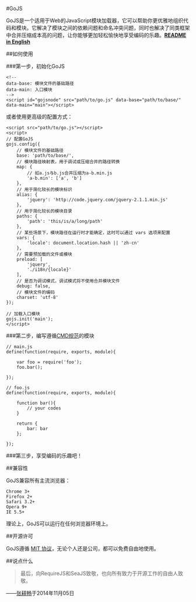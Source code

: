 #GoJS

GoJS是一个适用于Web的JavaScript模块加载器，它可以帮助你更优雅地组织代码和模块。它解决了模块之间的依赖问题和命名冲突问题，同时也解决了同类框架中合并压缩成本高的问题，让你能够更加轻松愉快地享受编码的乐趣。[**README in English**](https://github.com/Lanfei/GoJS/blob/master/README_EN.md)

##如何使用

###第一步，初始化GoJS

```
<!--
data-base: 模块文件的基础路径
data-main: 入口模块
-->
<script id="gojsnode" src="path/to/go.js" data-base="path/to/base/" data-main="main"></script>
```

或者使用更高级的配置方式：

```
<script src="path/to/go.js"></script>
<script>
// 配置GoJS
gojs.config({
	// 模块文件的基础路径
	base: 'path/to/base/',
	// 模块路径映射表，用于调试或压缩合并的路径转换
	map: {
		// 如a.js与b.js合并压缩为a-b.min.js
		'a-b.min': ['a', 'b']
	},
	// 用于简化较长的模块标识
	alias: {
		'jquery': 'http://code.jquery.com/jquery-2.1.1.min.js'
	},
	// 用于简化较长的模块目录
	paths: {
		'path': 'this/is/a/long/path'
	},
	// 某些场景下，模块路径在运行时才能确定，这时可以通过 vars 选项来配置
	vars: {
		'locale': document.location.hash || 'zh-cn'
	},
	// 需要预加载的文件或模块
	preload: [
		'jquery',
		'./i18n/{locale}'
	],
	// 是否为调试模式，调试模式将不使用合并模块文件
	debug: false,
	// 模块文件的编码
	charset: 'utf-8'
});

// 加载入口模块
gojs.init('main');
</script>
```

###第二步，编写遵循[CMD规范](https://github.com/seajs/seajs/issues/242)的模块

```
// main.js
define(function(require, exports, module){

	var foo = require('foo');
	foo.bar();

});

// foo.js
define(function(require, exports, module){
	
	function bar(){
		// your codes
	}

	return {
		bar: bar
	};

});
```

###第三步，享受编码的乐趣吧！

##兼容性

GoJS兼容所有主流浏览器：

```
Chrome 3+
Firefox 2+
Safari 3.2+
Opera 9+
IE 5.5+
```

理论上，GoJS可以运行在任何浏览器环境上。

##开源许可

GoJS遵循 [MIT 协议](https://github.com/Lanfei/GoJS/blob/master/LICENSE)，无论个人还是公司，都可以免费自由地使用。

##说点什么

>最后，向RequireJS和SeaJS致敬，也向所有致力于开源工作的自由人致敬。

——[张耕畅](http://www.clanfei.com/)于2014年11月05日
